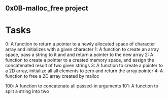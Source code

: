 ## 0x0B-malloc_free project

# Tasks
0: A function to return a pointer to a newly allocated
   space of character array and initializes with a given character
1: A function to create an array space, pass a string to it and 
   and return a pointer to the new array
2: A function to create a pointer to a created memory space,
   and assign the concatenated result of two given strings
3: A function to create a pointer to a 2D array, initialize all
   all elements to zero and return the array pointer
4: A function to free a 2D array created by malloc

100: A function to concatenate all passed-in arguments
101: A function to split a string into two
